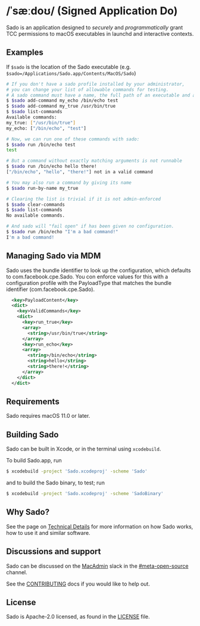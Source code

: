 # /ˈsæːdoʊ/ (Signed Application Do)

Sado is an application designed to _securely_ and _programmatically_ grant TCC permissions to macOS executables in launchd and interactive contexts.

## Examples
If `$sado` is the location of the Sado executable (e.g. `$sado=/Applications/Sado.app/Contents/MacOS/Sado`)

```sh
# If you don't have a sado profile installed by your administrator,
# you can change your list of allowable commands for testing.
# A sado command must have a name, the full path of an executable and arguments.
$ $sado add-command my_echo /bin/echo test
$ $sado add-command my_true /usr/bin/true
$ $sado list-commands
Available commands:
my_true: ["/usr/bin/true"]
my_echo: ["/bin/echo", "test"]

# Now, we can run one of these commands with sado:
$ $sado run /bin/echo test
test

# But a command without exactly matching arguments is not runnable
$ $sado run /bin/echo hello there!
["/bin/echo", "hello", "there!"] not in a valid command

# You may also run a command by giving its name
$ $sado run-by-name my_true

# Clearing the list is trivial if it is not admin-enforced
$ $sado clear-commands
$ $sado list-commands
No available commands.

# And sado will "fail open" if has been given no configuration.
$ $sado run /bin/echo "I'm a bad command!"
I'm a bad command!
```

## Managing Sado via MDM
Sado uses the bundle identifier to look up the configuration, which defaults to com.facebook.cpe.Sado. You con enforce values for this with a configuration profile with the PayloadType that matches the bundle identifier (com.facebook.cpe.Sado).
```xml
  <key>PayloadContent</key>
  <dict>
    <key>ValidCommands</key>
    <dict>
      <key>run_true</key>
      <array>
        <string>/usr/bin/true</string>
      </array>
      <key>run_echo</key>
      <array>
        <string>/bin/echo</string>
        <string>hello</string>
        <string>there!</string>
      </array>
    </dict>
  </dict>
```

## Requirements
Sado requires macOS 11.0 or later.

## Building Sado
Sado can be built in Xcode, or in the terminal using `xcodebuild`.

To build Sado.app, run
```sh
$ xcodebuild -project 'Sado.xcodeproj' -scheme 'Sado'
```
and to build the Sado binary, to test; run
```sh
$ xcodebuild -project 'Sado.xcodeproj' -scheme 'SadoBinary'
```

## Why Sado?
See the page on [Technical Details](docs/technical_details.md) for more information on how Sado works, how to use it and similar software.

## Discussions and support
Sado can be discussed on the [MacAdmin](https://www.macadmins.org/) slack in the [#meta-open-source](https://macadmins.slack.com/archives/C05KU2YA17U) channel.

See the [CONTRIBUTING](docs/CONTRIBUTING.md) docs if you would like to help out.

## License
Sado is Apache-2.0 licensed, as found in the [LICENSE](./LICENSE) file.
